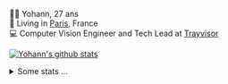 <p>
  👨🏻 <bold>Yohann</bold>, 27 ans<br/>
  💼 Living in <a href="https://www.google.com/maps?q=paris">Paris</a>, France<br/>
  💻 Computer Vision Engineer and Tech Lead at <a href="https://trayvisor.com/">Trayvisor</a><br/>
</p>

<a href="https://github.com/anuraghazra/github-readme-stats"><img align="center" src="https://github-readme-stats-go94hl40s-yohann84l.vercel.app//api?username=yohann84L&show_icons=true&include_all_commits=true" alt="Yohann's github stats" /> </a>


<details>
  <summary>Some stats ...</summary><br/>
  

<!--START_SECTION:waka-->
![Code Time](http://img.shields.io/badge/Code%20Time-1%2C165%20hrs%2013%20mins-blue)

![Profile Views](http://img.shields.io/badge/Profile%20Views-0-blue)

**🐱 My GitHub Data** 

> 📦 440.9 kB Used in GitHub's Storage 
 > 
> 🚫 Not Opted to Hire
 > 
> 📜 26 Public Repositories 
 > 
> 🔑 21 Private Repositories 
 > 
**I'm an Early 🐤** 

```text
🌞 Morning                17646 commits       ████████░░░░░░░░░░░░░░░░░   30.76 % 
🌆 Daytime                32601 commits       ██████████████░░░░░░░░░░░   56.82 % 
🌃 Evening                6993 commits        ███░░░░░░░░░░░░░░░░░░░░░░   12.19 % 
🌙 Night                  133 commits         ░░░░░░░░░░░░░░░░░░░░░░░░░   00.23 % 
```
📅 **I'm Most Productive on Wednesday** 

```text
Monday                   10751 commits       █████░░░░░░░░░░░░░░░░░░░░   18.74 % 
Tuesday                  10702 commits       █████░░░░░░░░░░░░░░░░░░░░   18.65 % 
Wednesday                12161 commits       █████░░░░░░░░░░░░░░░░░░░░   21.20 % 
Thursday                 11577 commits       █████░░░░░░░░░░░░░░░░░░░░   20.18 % 
Friday                   11086 commits       █████░░░░░░░░░░░░░░░░░░░░   19.32 % 
Saturday                 370 commits         ░░░░░░░░░░░░░░░░░░░░░░░░░   00.64 % 
Sunday                   726 commits         ░░░░░░░░░░░░░░░░░░░░░░░░░   01.27 % 
```


📊 **This Week I Spent My Time On** 

```text
🕑︎ Time Zone: Europe/Paris

💬 Programming Languages: 
Python                   1 hr                ██████░░░░░░░░░░░░░░░░░░░   23.77 % 
YAML                     47 mins             █████░░░░░░░░░░░░░░░░░░░░   18.81 % 
Markdown                 40 mins             ████░░░░░░░░░░░░░░░░░░░░░   15.96 % 
JSON                     38 mins             ████░░░░░░░░░░░░░░░░░░░░░   15.29 % 
Other                    21 mins             ██░░░░░░░░░░░░░░░░░░░░░░░   08.60 % 

🔥 Editors: 
VS Code                  4 hrs 14 mins       █████████████████████████   100.00 % 

💻 Operating System: 
Mac                      4 hrs 14 mins       █████████████████████████   100.00 % 
```

**I Mostly Code in Python** 

```text
Python                   27 repos            ██████████████░░░░░░░░░░░   56.25 % 
Jupyter Notebook         4 repos             ██░░░░░░░░░░░░░░░░░░░░░░░   08.33 % 
JavaScript               3 repos             ██░░░░░░░░░░░░░░░░░░░░░░░   06.25 % 
HTML                     2 repos             █░░░░░░░░░░░░░░░░░░░░░░░░   04.17 % 
Shell                    1 repo              █░░░░░░░░░░░░░░░░░░░░░░░░   02.08 % 
```




 Last Updated on 02/12/2024 00:40:34 UTC
<!--END_SECTION:waka-->
